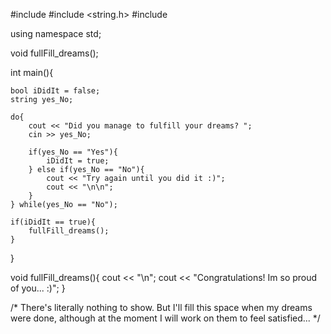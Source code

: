 #include <iostream>
#include <string.h>
#include <cstdlib>

using namespace std;

void fullFill_dreams();

int main(){
	
	bool iDidIt = false;
  	string yes_No;
  	
  	do{
  		cout << "Did you manage to fulfill your dreams? ";
  		cin >> yes_No;
  	
  		if(yes_No == "Yes"){
  			iDidIt = true;
  		} else if(yes_No == "No"){
  			cout << "Try again until you did it :)";
  			cout << "\n\n";
  		}
  	} while(yes_No == "No");
  	
  	if(iDidIt == true){
  		fullFill_dreams();
  	}
}

void fullFill_dreams(){
	cout << "\n";
	cout << "Congratulations! Im so proud of you... :)";
}

/*
There's literally nothing to show. 
But I'll fill this space when my 
dreams were done, although at the 
moment I will work on them to feel 
satisfied...
*/
